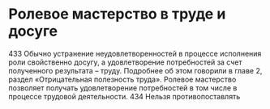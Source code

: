 # Ролевое мастерство в труде и досуге

433 Обычно устранение неудовлетворенностей в процессе исполнения роли свойственно досугу, а удовлетворение потребностей за счет полученного результата – труду. Подробнее об этом говорили в главе 2, раздел «Отрицательная полезность труда». Ролевое мастерство позволяет получать удовлетворение потребностей в том числе в процессе трудовой деятельности.
434 Нельзя противопоставлять
